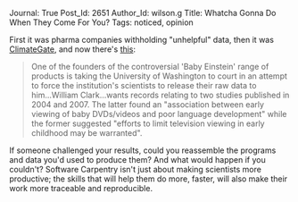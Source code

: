 Journal: True
Post_Id: 2651
Author_Id: wilson.g
Title: Whatcha Gonna Do When They Come For You?
Tags: noticed, opinion

<p>First it was pharma companies withholding "unhelpful" data, then it was <a href="http://www.software-carpentry.org/blog/2009/11/26/caesars-wife/">ClimateGate</a>, and now there's <a href="http://blogs.nature.com/news/thegreatbeyond/2010/01/baby_einstein_research_row_res.html">this</a>:</p>
<blockquote><p>One of the founders of the controversial 'Baby Einstein' range of products is taking the University of Washington to court in an attempt to force the institution's scientists to release their raw data to him...William Clark...wants records relating to two studies published in 2004 and 2007. The latter found an "association between early viewing of baby DVDs/videos and poor language development" while the former suggested "efforts to limit television viewing in early childhood may be warranted".</p></blockquote>
<p>If someone challenged your results, could you reassemble the programs and data you'd used to produce them? And what would happen if you couldn't? Software Carpentry isn't just about making scientists more productive; the skills that will help them do more, faster, will also make their work more traceable and reproducible.</p>
